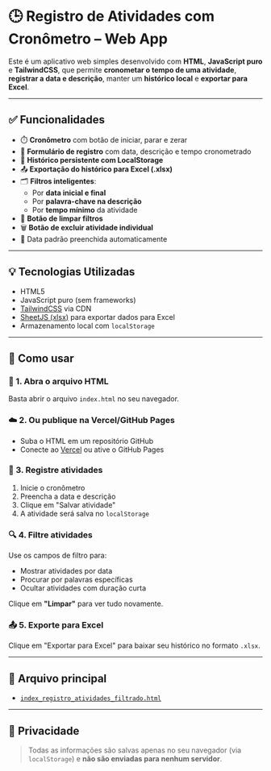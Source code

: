 # 🕒 Registro de Atividades com Cronômetro – Web App

Este é um aplicativo web simples desenvolvido com **HTML**, **JavaScript puro** e **TailwindCSS**, que permite **cronometar o tempo de uma atividade**, **registrar a data e descrição**, manter um **histórico local** e **exportar para Excel**.

---

## ✅ Funcionalidades

- ⏱️ **Cronômetro** com botão de iniciar, parar e zerar
- 📝 **Formulário de registro** com data, descrição e tempo cronometrado
- 💾 **Histórico persistente com LocalStorage**
- 📤 **Exportação do histórico para Excel (.xlsx)**
- 🗂 **Filtros inteligentes**:
  - Por **data inicial e final**
  - Por **palavra-chave na descrição**
  - Por **tempo mínimo** da atividade
- 🧽 **Botão de limpar filtros**
- 🗑 **Botão de excluir atividade individual**
- 📅 Data padrão preenchida automaticamente

---

## 💡 Tecnologias Utilizadas

- HTML5
- JavaScript puro (sem frameworks)
- [TailwindCSS](https://tailwindcss.com) via CDN
- [SheetJS (xlsx)](https://sheetjs.com/) para exportar dados para Excel
- Armazenamento local com `localStorage`

---

## 🚀 Como usar

### 📁 1. **Abra o arquivo HTML**

Basta abrir o arquivo `index.html` no seu navegador.

### ☁️ 2. **Ou publique na Vercel/GitHub Pages**

- Suba o HTML em um repositório GitHub
- Conecte ao [Vercel](https://vercel.com) ou ative o GitHub Pages

### 💾 3. **Registre atividades**

1. Inicie o cronômetro
2. Preencha a data e descrição
3. Clique em "Salvar atividade"
4. A atividade será salva no `localStorage`

### 🔍 4. **Filtre atividades**

Use os campos de filtro para:

- Mostrar atividades por data
- Procurar por palavras específicas
- Ocultar atividades com duração curta

Clique em **"Limpar"** para ver tudo novamente.

### 📤 5. **Exporte para Excel**

Clique em "Exportar para Excel" para baixar seu histórico no formato `.xlsx`.

---

## 📎 Arquivo principal

- [`index_registro_atividades_filtrado.html`](sandbox:/mnt/data/index_registro_atividades_filtrado.html)

---

## 🔐 Privacidade

> Todas as informações são salvas apenas no seu navegador (via `localStorage`) e **não são enviadas para nenhum servidor**.
